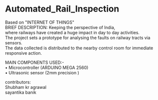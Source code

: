 ﻿# Automated_Rail_Inspection<br />
Based on "INTERNET OF THINGS"<br />
BRIEF DESCRIPTION: Keeping the perspective of India,<br /> 
where railways have created a huge impact in day to day activities. <br />
The project sets a prototype for analysing the faults on railway tracts via sensors.<br />
The data collected is distributed to the nearby control room for immediate responsive action.<br />

MAIN COMPONENTS USED:- <br />
•	Microcontroller (ARDUINO MEGA 2560)<br />
•	Ultrasonic sensor (2mm precision )<br />

contributors:<br />
Shubham kr agrawal<br />
sayantika banik<br />

